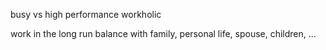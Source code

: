 busy vs high performance
workholic 

work in the long run 
balance with family, personal life, spouse, children, ... 